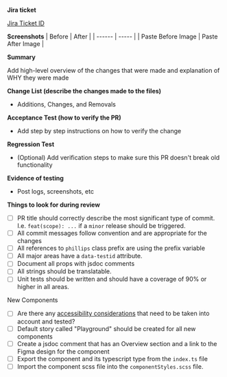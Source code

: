 **Jira ticket**

[Jira Ticket ID](https://phillipsauctions.atlassian.net/browse/TICKET-ID)

**Screenshots**
| Before | After |
| ------ | ----- |
| Paste Before Image | Paste After Image |

**Summary**

Add high-level overview of the changes that were made and explanation of WHY they were made

**Change List (describe the changes made to the files)**

- Additions, Changes, and Removals

**Acceptance Test (how to verify the PR)**

- Add step by step instructions on how to verify the change

**Regression Test**

- (Optional) Add verification steps to make sure this PR doesn't break old functionality

**Evidence of testing**

- Post logs, screenshots, etc

<!-- For reviewers: do not remove -->

**Things to look for during review**

- [ ] PR title should correctly describe the most significant type of commit. I.e. `feat(scope): ...` if a `minor` release should be triggered.
- [ ] All commit messages follow convention and are appropriate for the changes
- [ ] All references to `phillips` class prefix are using the prefix variable
- [ ] All major areas have a `data-testid` attribute.
- [ ] Document all props with jsdoc comments
- [ ] All strings should be translatable.
- [ ] Unit tests should be written and should have a coverage of 90% or higher in all areas.

New Components

- [ ] Are there any [accessibility considerations](https://www.w3.org/WAI/ARIA/apg/patterns/) that need to be taken into account and tested?
- [ ] Default story called "Playground" should be created for all new components
- [ ] Create a jsdoc comment that has an Overview section and a link to the Figma design for the component
- [ ] Export the component and its typescript type from the `index.ts` file
- [ ] Import the component scss file into the `componentStyles.scss` file.
